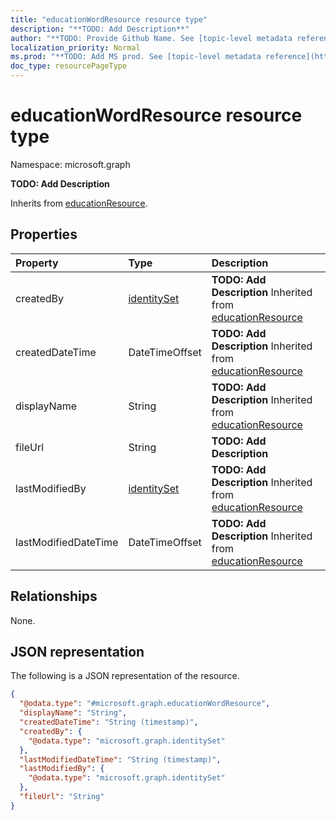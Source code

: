```yaml
---
title: "educationWordResource resource type"
description: "**TODO: Add Description**"
author: "**TODO: Provide Github Name. See [topic-level metadata reference](https://msgo.azurewebsites.net/add/document/guidelines/metadata.html#topic-level-metadata)**"
localization_priority: Normal
ms.prod: "**TODO: Add MS prod. See [topic-level metadata reference](https://msgo.azurewebsites.net/add/document/guidelines/metadata.html#topic-level-metadata)**"
doc_type: resourcePageType
---
```


# educationWordResource resource type


Namespace: microsoft.graph

**TODO: Add Description**


Inherits from [educationResource](../resources/educationresource.md).

## Properties
|Property|Type|Description|
|:---|:---|:---|
|createdBy|[identitySet](../resources/identityset.md)|**TODO: Add Description** Inherited from [educationResource](../resources/educationresource.md)|
|createdDateTime|DateTimeOffset|**TODO: Add Description** Inherited from [educationResource](../resources/educationresource.md)|
|displayName|String|**TODO: Add Description** Inherited from [educationResource](../resources/educationresource.md)|
|fileUrl|String|**TODO: Add Description**|
|lastModifiedBy|[identitySet](../resources/identityset.md)|**TODO: Add Description** Inherited from [educationResource](../resources/educationresource.md)|
|lastModifiedDateTime|DateTimeOffset|**TODO: Add Description** Inherited from [educationResource](../resources/educationresource.md)|

## Relationships
None.

## JSON representation
The following is a JSON representation of the resource.
<!-- {
  "blockType": "resource",
  "@odata.type": "microsoft.graph.educationWordResource"
}
-->
``` json
{
  "@odata.type": "#microsoft.graph.educationWordResource",
  "displayName": "String",
  "createdDateTime": "String (timestamp)",
  "createdBy": {
    "@odata.type": "microsoft.graph.identitySet"
  },
  "lastModifiedDateTime": "String (timestamp)",
  "lastModifiedBy": {
    "@odata.type": "microsoft.graph.identitySet"
  },
  "fileUrl": "String"
}
```

